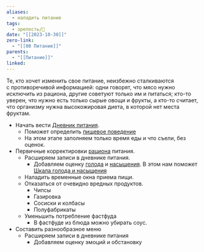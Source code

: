 ```yaml
---
aliases:
  - наладить питание
tags:
  - зрелость/🌱
date: "[[2023-10-30]]"
zero-link:
  - "[[00 Питание]]"
parents:
  - "[[Питание]]"
linked:
---
```

Те, кто хочет изменить свое питание, неизбежно сталкиваются с противоречивой информацией: одни говорят, что мясо нужно исключить из рациона, другие советуют только им и питаться; кто-то уверен, что нужно есть только сырые овощи и фрукты, а кто-то считает, что организму нужна высокожировая диета, в которой нет места фруктам.

- Начать вести [Дневник питания](Дневник%20питания.md).
	- Поможет определить [пищевое поведение](Пищевое%20поведение.md)
	- На этом этапе заполняем только время еды и что съели, без оценок.
- Первичные корректировки [рациона](Рацион%20питания.md) питания.
	- Расширяем записи в дневнике питания.
		- Добавляем оценку [голода](Голод.md) и [насыщения](Насыщение.md). В этом нам поможет [Шкала голода и насыщения](Шкала%20голода%20и%20насыщения.md)
	- Наладить временные окна приема пищи.
	- Отказаться от очевидно вредных продуктов.
		- Чипсы
		- Газировка
		- Сосиски и колбасы
		- Полуфабрикаты
	- Уменьшить потребление фастфуда
		- В фастфуде из блюда можно убирать соус.
- Составить разнообразное меню
	- Расширяем записи в дневнике питания
		- Добавляем оценку эмоций и обстановку